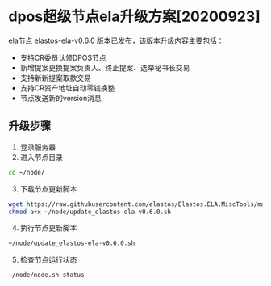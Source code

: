 # dpos超级节点ela升级方案[20200923]

ela节点 elastos-ela-v0.6.0 版本已发布，该版本升级内容主要包括：
- 支持CR委员认领DPOS节点
- 新增提案更换提案负责人、终止提案、选举秘书长交易
- 支持新新提案取款交易
- 支持CR资产地址自动零钱换整
- 节点发送新的version消息

## 升级步骤

1. 登录服务器
2. 进入节点目录

```bash
cd ~/node/
```

3. 下载节点更新脚本

```bash
wget https://raw.githubusercontent.com/elastos/Elastos.ELA.MiscTools/master/script/ela/update_elastos-ela-v0.6.0.sh;
chmod a+x ~/node/update_elastos-ela-v0.6.0.sh
```

4. 执行节点更新脚本

```bash
~/node/update_elastos-ela-v0.6.0.sh
```

5. 检查节点运行状态

```bash
~/node/node.sh status
```